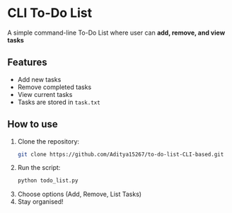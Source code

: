 # CLI To-Do List

A simple command-line To-Do List where user can **add, remove, and view tasks**

## Features

- Add new tasks
- Remove completed tasks
- View current tasks
- Tasks are stored in `task.txt`

## How to use

1. Clone the repository:
    ```sh
    git clone https://github.com/Aditya15267/to-do-list-CLI-based.git
2. Run the script:
    ```sh
    python todo_list.py
3. Choose options (Add, Remove, List Tasks)
4. Stay organised!
